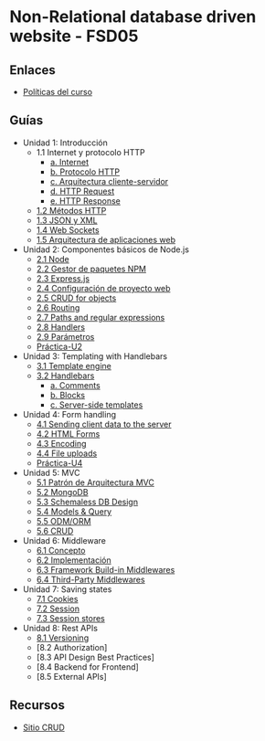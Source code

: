 # Non-Relational database driven website - FSD05

## Enlaces

  * [Políticas del curso](https://aulavirtual.espol.edu.ec/files/3607800/download?download_frd=1)

## Guías

* Unidad 1: Introducción 
  * 1.1 Internet y protocolo HTTP
    * [a. Internet](guias/unidad1/guia1_1.md) 
    * [b. Protocolo HTTP](guias/unidad1/guia1_1.md) 
    * [c. Arquitectura cliente-servidor](guias/unidad1/guia1_2.md)  
    * [d. HTTP Request](guias/unidad1/guia1_1.md) 
    * [e. HTTP Response](guias/unidad1/guia1_1.md) 
  * [1.2 Métodos HTTP](guias/unidad1/guia1_3.md)
  * [1.3 JSON y XML](guias/xml_json.md)
  * [1.4 Web Sockets](guias/unidad1/guia1_4.md)
  * [1.5 Arquitectura de aplicaciones web](guias/unidad1/guia1_2.md) 
* Unidad 2: Componentes básicos de Node.js
  * [2.1 Node](guias/guias2/guia2_1.md)
  * [2.2 Gestor de paquetes NPM](guias/guias2/guia2_2.md)
  * [2.3 Express.js](guias/guias2/guia2_1.md)
  * [2.4 Configuración de proyecto web](guias/guias2/guia2_3.md)
  * [2.5 CRUD for objects](guias/guias2/guia2_5.md)
  * [2.6 Routing](guias/routing.md)
  * [2.7 Paths and regular expressions](guias/paths.md)
  * [2.8 Handlers](guias/handlers.md)
  * [2.9 Parámetros](guias/parametros.md)
  * [Práctica-U2](guias/practica_U2.md)
* Unidad 3: Templating with Handlebars 
  * [3.1 Template engine](guias/guias3/guia3_1.md)
  * [3.2 Handlebars](guias/guias3/guia3_2/guia3_2.md)
    * [a. Comments](guias/guias3/guia3_2/guia3_2_1.md)
    * [b. Blocks](guias/guias3/guia3_2/guia3_2_2.md)
    * [c. Server-side templates](guias/guias3/guia3_2/guia3_2_3.md)
* Unidad 4: Form handling
  * [4.1 Sending client data to the server](guias/guias4/guia4_1.md)
  * [4.2 HTML Forms](guias/guias4/guia4_2.md)
  * [4.3 Encoding](guias/guias4/guia4_3.md)
  * [4.4 File uploads](guias/guias4/guia4_4.md)
  * [Práctica-U4](guias/practica_U4.md)
* Unidad 5: MVC 
  * [5.1 Patrón de Arquitectura MVC](guias/mvc.md)
  * [5.2 MongoDB](guias/mongoDB.md)
  * [5.3 Schemaless DB Design](guias/schemalessDB.md)
  * [5.4 Models & Query](guias/models_query.md)
  * [5.5 ODM/ORM](guias/odm_orm.md)
  * [5.6 CRUD](guias/crud.md)
* Unidad 6: Middleware
  * [6.1 Concepto](guias/guias7/guia7_1.md)
  * [6.2 Implementación](guias/implementacionMiddleware.md)
  * [6.3 Framework Build-in Middlewares](guias/guias7/guia7_2.md)
  * [6.4 Third-Party Middlewares](guias/middleware_de_terceros.md)
* Unidad 7: Saving states 
  * [7.1 Cookies](guias/guias6/guia6_1.md)
  * [7.2 Session](guias/guias6/guia6_2.md)
  * [7.3 Session stores](guias/session_stores.md)
* Unidad 8: Rest APIs
  * [8.1 Versioning](guias/versioning.md)
  * [8.2 Authorization]
  * [8.3 API Design Best Practices]
  * [8.4 Backend for Frontend]
  * [8.5 External APIs]
## Recursos
* [Sitio CRUD](guias/recursos/sitio-CRUD.rar)